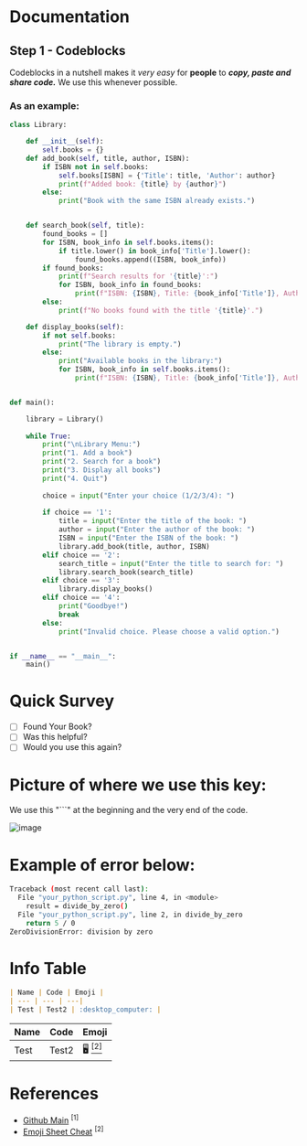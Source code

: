# Documentation

## Step 1 - Codeblocks

Codeblocks in a nutshell makes it *very easy* for **people** to ***copy, paste and share code.*** We use this whenever possible.

### As an example:

```py
class Library:

    def __init__(self):
        self.books = {}
    def add_book(self, title, author, ISBN):
        if ISBN not in self.books:
            self.books[ISBN] = {'Title': title, 'Author': author}
            print(f"Added book: {title} by {author}")
        else:
            print("Book with the same ISBN already exists.")


    def search_book(self, title):
        found_books = []
        for ISBN, book_info in self.books.items():
            if title.lower() in book_info['Title'].lower():
                found_books.append((ISBN, book_info))
        if found_books:
            print(f"Search results for '{title}':")
            for ISBN, book_info in found_books:
                print(f"ISBN: {ISBN}, Title: {book_info['Title']}, Author: {book_info['Author']}")
        else:
            print(f"No books found with the title '{title}'.")

    def display_books(self):
        if not self.books:
            print("The library is empty.")
        else:
            print("Available books in the library:")
            for ISBN, book_info in self.books.items():
                print(f"ISBN: {ISBN}, Title: {book_info['Title']}, Author: {book_info['Author']}")


def main():

    library = Library()
    
    while True:
        print("\nLibrary Menu:")
        print("1. Add a book")
        print("2. Search for a book")
        print("3. Display all books")
        print("4. Quit")
        
        choice = input("Enter your choice (1/2/3/4): ")
        
        if choice == '1':
            title = input("Enter the title of the book: ")
            author = input("Enter the author of the book: ")
            ISBN = input("Enter the ISBN of the book: ")
            library.add_book(title, author, ISBN)
        elif choice == '2':
            search_title = input("Enter the title to search for: ")
            library.search_book(search_title)
        elif choice == '3':
            library.display_books()
        elif choice == '4':
            print("Goodbye!")
            break
        else:
            print("Invalid choice. Please choose a valid option.")


if __name__ == "__main__":
    main()
```

# Quick Survey

- [ ] Found Your Book?
- [ ] Was this helpful?
- [ ] Would you use this again?

# Picture of where we use this key:

We use this "```" at the beginning and the very end of the code.


![image](https://github.com/msa321/github-docs-example/assets/113797111/120f282a-a7bb-45d7-8c93-a331dc9b3af8)



# Example of error below:

```Bash
Traceback (most recent call last):
  File "your_python_script.py", line 4, in <module>
    result = divide_by_zero()
  File "your_python_script.py", line 2, in divide_by_zero
    return 5 / 0
ZeroDivisionError: division by zero
```


# Info Table

```md
| Name | Code | Emoji |
| --- | --- | ---|
| Test | Test2 | :desktop_computer: |
```

| Name | Code | Emoji |
| --- | --- | ---|
| Test | Test2 | :desktop_computer: [<sup>[2]</sup>](#References) |


# References 
- [Github Main](https://github.com/msa321/github-docs-example/edit/main) <sup>[1]</sup>
- [Emoji Sheet Cheat](https://github.com/ikatyang/emoji-cheat-sheet/blob/master/README.md#computer) <sup>[2]</sup>

